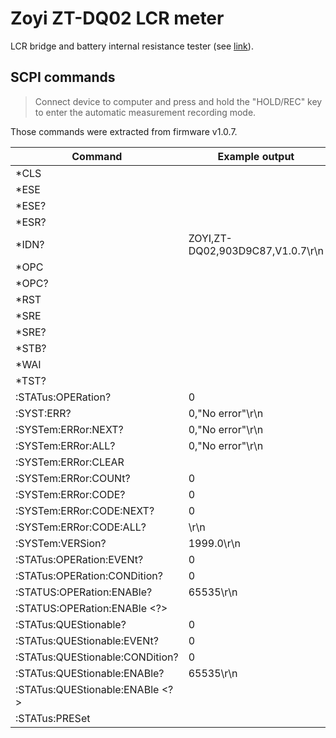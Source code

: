 # Zoyi ZT-DQ02 LCR meter

LCR bridge and battery internal resistance tester (see [link](https://zotektools.com/products/zoyi-zt-dq02/)).

## SCPI commands

> Connect device to computer and press and hold the "HOLD/REC" key to enter the automatic measurement recording mode.

Those commands were extracted from firmware v1.0.7.

| Command | Example output |
| ---- | - |
| *CLS | |
| *ESE | |
| *ESE? | |
| *ESR? | |
| *IDN? | ZOYI,ZT-DQ02,903D9C87,V1.0.7\r\n |
| *OPC | |
| *OPC? | |
| *RST | |
| *SRE | |
| *SRE? | |
| *STB? | |
| *WAI | |
| *TST? | |
| :STATus:OPERation? | 0 |
| :SYST:ERR?| 0,"No error"\r\n |
| :SYSTem:ERRor:NEXT? | 0,"No error"\r\n |
| :SYSTem:ERRor:ALL? | 0,"No error"\r\n |
| :SYSTem:ERRor:CLEAR | |
| :SYSTem:ERRor:COUNt? | 0 |
| :SYSTem:ERRor:CODE? | 0 |
| :SYSTem:ERRor:CODE:NEXT? | 0 |
| :SYSTem:ERRor:CODE:ALL? | \r\n |
| :SYSTem:VERSion? | 1999.0\r\n |
| :STATus:OPERation:EVENt? | 0 |
| :STATus:OPERation:CONDition? | 0 |
| :STATUS:OPERation:ENABle? | 65535\r\n |
| :STATUS:OPERation:ENABle <?> |
| :STATus:QUEStionable? | 0 |
| :STATus:QUEStionable:EVENt? | 0 |
| :STATus:QUEStionable:CONDition? | 0 |
| :STATus:QUEStionable:ENABle? | 65535\r\n |
| :STATus:QUEStionable:ENABle <?> | |
| :STATus:PRESet | |